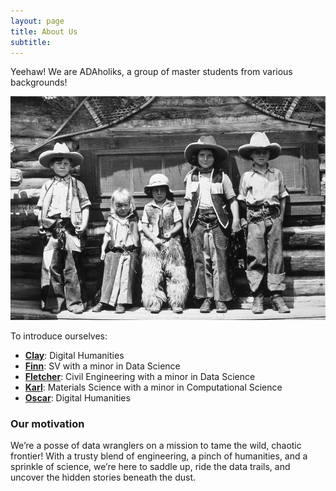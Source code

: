 ```yaml
---
layout: page
title: About Us
subtitle: 
---
```


Yeehaw! We are ADAholiks, a group of master students from various backgrounds! 

![aboutus](/assets/img/aboutus.jpg)

To introduce ourselves:

- **[Clay](https://github.com/ccpfoye)**: Digital Humanities 
- **[Finn](https://github.com/FinnWeikert)**: SV with a minor in Data Science  
- **[Fletcher](https://github.com/Fluntch)**: Civil Engineering with a minor in Data Science  
- **[Karl](https://github.com/kabdelno)**: Materials Science with a minor in Computational  Science 
- **[Oscar](https://github.com/Ogoud)**: Digital Humanities  
 

### Our motivation

We’re a posse of data wranglers on a mission to tame the wild, chaotic frontier! With a trusty blend of engineering, a pinch of humanities, and a sprinkle of science, we’re here to saddle up, ride the data trails, and uncover the hidden stories beneath the dust. 